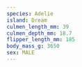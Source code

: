 ```yaml
---
species: Adelie
island: Dream
culmen_length_mm: 39
culmen_depth_mm: 18.7
flipper_length_mm: 185
body_mass_g: 3650
sex: MALE
---
```

